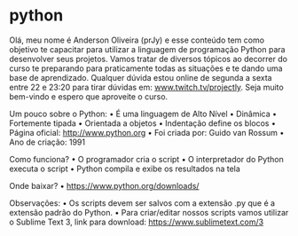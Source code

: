 # python
Olá, meu nome é Anderson Oliveira (prJy) e esse conteúdo tem como objetivo te capacitar para utilizar a linguagem de programação Python para desenvolver seus projetos.
Vamos tratar de diversos tópicos ao decorrer do curso te preparando para praticamente todas as situações e te dando uma base de aprendizado.
Qualquer dúvida estou online de segunda a sexta entre 22 e 23:20 para tirar dúvidas em: www.twitch.tv/projectly.
Seja muito bem-vindo e espero que aproveite o curso.

Um pouco sobre o Python:
•	É uma linguagem de Alto Nível
•	Dinâmica
•	Fortemente tipada
•	Orientada a objetos
•	Indentação define os blocos
•	Página oficial: http://www.python.org
•	Foi criada por: Guido van Rossum
•	Ano de criação: 1991

Como funciona?
•	O programador cria o script
•	O interpretador do Python executa o script
•	Python compila e exibe os resultados na tela

Onde baixar?
•	https://www.python.org/downloads/

Observações:
•	Os scripts devem ser salvos com a extensão .py que é a extensão padrão do Python.
•	Para criar/editar nossos scripts vamos utilizar o Sublime Text 3, link para download: https://www.sublimetext.com/3


